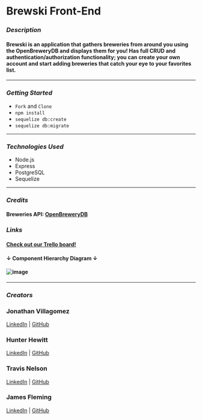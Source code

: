 # Brewski Front-End

### **_Description_**

#### Brewski is an application that gathers breweries from around you using the OpenBreweryDB and displays them for you! Has full CRUD and authentication/authorization functionality; you can create your own account and start adding breweries that catch your eye to your favorites list.

---

### **_Getting Started_**

- `Fork` and `Clone`
- `npm install`
- `sequelize db:create`
- `sequelize db:migrate`

---

### **_Technologies Used_**

- Node.js
- Express
- PostgreSQL
- Sequelize

---

### **_Credits_**

#### Breweries API: [OpenBreweryDB](https://www.openbrewerydb.org/)

### **_Links_**

#### [Check out our Trello board!](https://trello.com/b/IjF3jDqB/brewski-planner)

#### **↓ Component Hierarchy Diagram ↓**
#### ![image](https://i.imgur.com/MQDtLfS.png)

---

### **_Creators_**

### Jonathan Villagomez

[LinkedIn](https://www.linkedin.com/in/jonathanvillagomezhernandez/) |
[GitHub](https://github.com/VillagomezHJonathan)

### Hunter Hewitt

[LinkedIn](https://www.linkedin.com/in/hunterhewitt/) |
[GitHub](https://github.com/HunterHewitt1)

### Travis Nelson

[LinkedIn](https://www.linkedin.com/in/travis-nelson91/) |
[GitHub](https://github.com/tnel91)

### James Fleming

[LinkedIn](https://www.linkedin.com/in/james--fleming/) |
[GitHub](https://github.com/James-fleming394)
